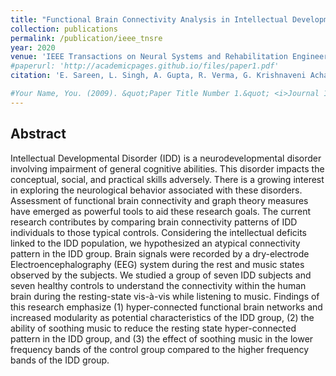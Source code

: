 ```yaml
---
title: "Functional Brain Connectivity Analysis in Intellectual Developmental Disorder during Music Perception"
collection: publications
permalink: /publication/ieee_tnsre
year: 2020
venue: 'IEEE Transactions on Neural Systems and Rehabilitation Engineering'
#paperurl: 'http://academicpages.github.io/files/paper1.pdf'
citation: 'E. Sareen, L. Singh, A. Gupta, R. Verma, G. Krishnaveni Achary and B. Varkey, (2020) "Functional Brain Connectivity Analysis in Intellectual Developmental Disorder during Music Perception," in <i>IEEE Transactions on Neural Systems and Rehabilitation Engineering </i>, doi: 10.1109/TNSRE.2020.3024937.'

#Your Name, You. (2009). &quot;Paper Title Number 1.&quot; <i>Journal 1</i>. 1(1).'
---
```


## Abstract
Intellectual Developmental Disorder (IDD) is a neurodevelopmental disorder involving impairment of general cognitive abilities. This disorder impacts the conceptual, social, and practical skills adversely. There is a growing interest in exploring the neurological behavior associated with these disorders. Assessment of functional brain connectivity and graph theory measures have emerged as powerful tools to aid these research goals. The current research contributes by comparing brain connectivity patterns of IDD individuals to those typical controls. Considering the intellectual deficits linked to the IDD population, we hypothesized an atypical connectivity pattern in the IDD group. Brain signals were recorded by a dry-electrode Electroencephalography (EEG) system during the rest and music states observed by the subjects. We studied a group of seven IDD subjects and seven healthy controls to understand the connectivity within the human brain during the resting-state vis-à-vis while listening to music. Findings of this research emphasize (1) hyper-connected functional brain networks and increased modularity as potential characteristics of the IDD group, (2) the ability of soothing music to reduce the resting state hyper-connected pattern in the IDD group, and (3) the effect of soothing music in the lower frequency bands of the control group compared to the higher frequency bands of the IDD group.
